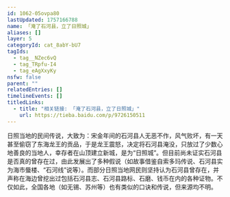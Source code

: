 ```yaml
---
id: 1062-05ovpa80
lastUpdated: 1757166788
name: 「淹了石河县，立了日照城」
aliases: []
layer: 5
categoryId: cat_8abY-bU7
tagIds:
  - tag__NZec6vQ
  - tag_TRpfu-I4
  - tag_eAgXxyKy
nsfw: false
parent: ""
relatedEntries: []
timelineEvents: []
titledLinks:
  - title: "相关链接: 「淹了石河县，立了日照城」"
    url: https://tieba.baidu.com/p/9726150511
---
```


日照当地的民间传说，大致为：宋金年间的石河县人无恶不作，风气败坏，有一天甚至偷窃了东海龙王的贡品，于是龙王震怒，决定将石河县淹没，只放过了少数心地善良的当地人，幸存者在山顶建立新城，是为“日照城”。但目前尚未证实石河县是否真的曾存在过，由此发展出了多种假说（如故事借鉴自索多玛传说、石河县实为海市蜃楼、“石河线”说等）。而部分日照当地网民则坚持认为石河县曾存在，并声称在海边曾挖出过包括石河县志、石河县路标、石磨、钱币在内的各种证物。不仅如此，全国各地（如无锡、苏州等）也有类似的口诀和传说，但来源均不明。